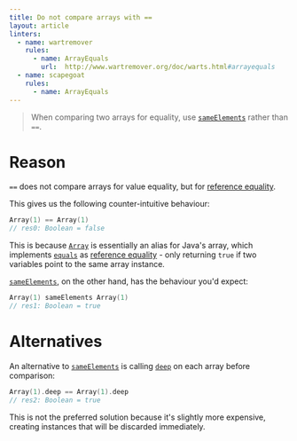 ```yaml
---
title: Do not compare arrays with ==
layout: article
linters:
  - name: wartremover
    rules:
      - name: ArrayEquals
        url:  http://www.wartremover.org/doc/warts.html#arrayequals
  - name: scapegoat
    rules:
      - name: ArrayEquals
---
```


> When comparing two arrays for equality, use [`sameElements`] rather than `==`.

# Reason

`==` does not compare arrays for value equality, but for [reference equality].

This gives us the following counter-intuitive behaviour:

```scala
Array(1) == Array(1)
// res0: Boolean = false
```

This is because [`Array`] is essentially an alias for Java's array, which implements [`equals`] as [reference equality] - only returning `true` if two variables point to the same array instance.

[`sameElements`], on the other hand, has the behaviour you'd expect:

```scala
Array(1) sameElements Array(1)
// res1: Boolean = true
```

# Alternatives

An alternative to [`sameElements`] is calling [`deep`] on each array before comparison:

```scala
Array(1).deep == Array(1).deep
// res2: Boolean = true
```

This is not the preferred solution because it's slightly more expensive, creating instances that will be discarded immediately.

[`Array`]:https://www.scala-lang.org/api/2.12.8/scala/Array.html
[`sameElements`]:https://www.scala-lang.org/api/2.12.8/scala/Array.html#sameElements(that:scala.collection.GenIterable[A]):Boolean
[`deep`]:https://www.scala-lang.org/api/2.12.8/scala/Array.html#deep:IndexedSeq[Any]
[`equals`]:https://docs.oracle.com/javase/8/docs/api/java/util/Objects.html#equals-java.lang.Object-java.lang.Object-
[reference equality]:../definitions/reference_equality.html
